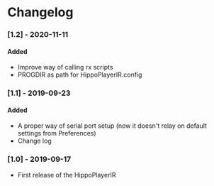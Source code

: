 # Changelog

### [1.2] - 2020-11-11 
#### Added
- Improve way of calling rx scripts
- PROGDIR as path for HippoPlayerIR.config

### [1.1] - 2019-09-23 
#### Added
- A proper way of serial port setup (now it doesn't relay on default settings from Preferences)
- Change log

### [1.0] - 2019-09-17
- First release of the HippoPlayerIR
